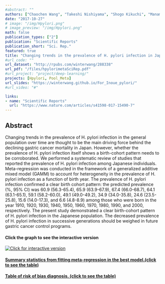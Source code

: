 ```yaml
---
#abstract: ""
authors: ["Chaochen Wang", "Takeshi Nishiyama", "Shogo Kikuchi", "Manami Inoue", "Norie Sawada", "Shoichiro Tsugane", "Yingsong Lin"]
date: "2017-10-27"
# image: "/img/Hpylori.png"
# image_preview: "/img/Hpylori.png"
math: false
publication_types: ["2"]
publication: "Scientific Reports"
publication_short: "Sci. Rep."
featured: true
title: "Changing trends in the prevalence of H. pylori infection in Japan (1908-2003): a systematic review and meta-regression analysis of 170,752 individuals"
#url_code: ""
url_dataset: "http://rpubs.com/winterwang/288338"
url_pdf: "/files/hpylorimetaSciRep.pdf"
#url_project: "project/deep-learning/"
projects: [Hpylori, Pool_Meta]
url_slides: "https://winterwang.github.io/For_Inoue_pylori/"
#url_video: "#"

links:
- name: "Scientific Reports"
  url: "https://www.nature.com/articles/s41598-017-15490-7"
---
```



## Abstract

Changing trends in the prevalence of H. pylori infection in the general population over time are thought to be the main driving force behind the declining gastric cancer mortality in Japan. However, whether the prevalence of H. pylori infection itself shows a birth-cohort pattern needs to be corroborated. We performed a systematic review of studies that reported the prevalence of H. pylori infection among Japanese individuals. Meta-regression was conducted in the framework of a generalized additive mixed model (GAMM) to account for heterogeneity in the prevalence of H. pylori infection as a function of birth year. The prevalence of H. pylori infection confirmed a clear birth cohort pattern: the predicted prevalence (%, 95% CI) was 60.9 (56.3-65.4), 65.9 (63.9-67.9), 67.4 (66.0-68.7), 64.1 (63.1-65.1), 59.1 (58.2-60.0), 49.1 (49.0-49.2), 34.9 (34.0-35.8), 24.6 (23.5-25.8), 15.6 (14.0-17.3), and 6.6 (4.8-8.9) among those who were born in the year 1910, 1920, 1930, 1940, 1950, 1960, 1970, 1980, 1990, and 2000, respectively. The present study demonstrated a clear birth-cohort pattern of H. pylori infection in the Japanese population. The decreased prevalence of H. pylori infection in successive generations should be weighed in future gastric cancer control programs.


#### Click the graph to see the interactive version
[![Click for interactive version](/img/Hpylori.png)](http://rpubs.com/winterwang/bubbleplot)

#### [Summary statistics from fitting meta-regression in the best model.(click to see the table)](http://rpubs.com/winterwang/table3)

#### [Table of risk of bias diagnosis. (click to see the table)](http://rpubs.com/winterwang/riskofbias)
